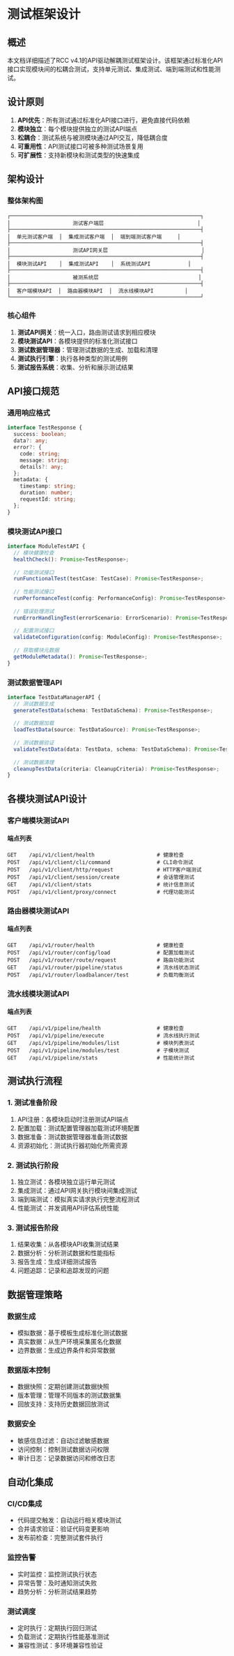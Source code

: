 # 测试框架设计

## 概述

本文档详细描述了RCC v4.1的API驱动解耦测试框架设计。该框架通过标准化API接口实现模块间的松耦合测试，支持单元测试、集成测试、端到端测试和性能测试。

## 设计原则

1. **API优先**：所有测试通过标准化API接口进行，避免直接代码依赖
2. **模块独立**：每个模块提供独立的测试API端点
3. **松耦合**：测试系统与被测模块通过API交互，降低耦合度
4. **可重用性**：API测试接口可被多种测试场景复用
5. **可扩展性**：支持新模块和测试类型的快速集成

## 架构设计

### 整体架构图

```
┌─────────────────────────────────────────────────────────────┐
│                    测试客户端层                              │
├─────────────────────────────────────────────────────────────┤
│  单元测试客户端  │  集成测试客户端  │  端到端测试客户端     │
├─────────────────────────────────────────────────────────────┤
│                    测试API网关层                              │
├─────────────────────────────────────────────────────────────┤
│  模块测试API    │  集成测试API    │  系统测试API            │
├─────────────────────────────────────────────────────────────┤
│                    被测系统层                                │
├─────────────────────────────────────────────────────────────┤
│  客户端模块API  │  路由器模块API  │  流水线模块API          │
└─────────────────────────────────────────────────────────────┘
```

### 核心组件

1. **测试API网关**：统一入口，路由测试请求到相应模块
2. **模块测试API**：各模块提供的标准化测试接口
3. **测试数据管理器**：管理测试数据的生成、加载和清理
4. **测试执行引擎**：执行各种类型的测试用例
5. **测试报告系统**：收集、分析和展示测试结果

## API接口规范

### 通用响应格式

```typescript
interface TestResponse {
  success: boolean;
  data?: any;
  error?: {
    code: string;
    message: string;
    details?: any;
  };
  metadata: {
    timestamp: string;
    duration: number;
    requestId: string;
  };
}
```

### 模块测试API接口

```typescript
interface ModuleTestAPI {
  // 模块健康检查
  healthCheck(): Promise<TestResponse>;
  
  // 功能测试接口
  runFunctionalTest(testCase: TestCase): Promise<TestResponse>;
  
  // 性能测试接口
  runPerformanceTest(config: PerformanceConfig): Promise<TestResponse>;
  
  // 错误处理测试
  runErrorHandlingTest(errorScenario: ErrorScenario): Promise<TestResponse>;
  
  // 配置测试接口
  validateConfiguration(config: ModuleConfig): Promise<TestResponse>;
  
  // 获取模块元数据
  getModuleMetadata(): Promise<TestResponse>;
}
```

### 测试数据管理API

```typescript
interface TestDataManagerAPI {
  // 测试数据生成
  generateTestData(schema: TestDataSchema): Promise<TestResponse>;
  
  // 测试数据加载
  loadTestData(source: TestDataSource): Promise<TestResponse>;
  
  // 测试数据验证
  validateTestData(data: TestData, schema: TestDataSchema): Promise<TestResponse>;
  
  // 测试数据清理
  cleanupTestData(criteria: CleanupCriteria): Promise<TestResponse>;
}
```

## 各模块测试API设计

### 客户端模块测试API

#### 端点列表
```
GET    /api/v1/client/health                    # 健康检查
POST   /api/v1/client/cli/command               # CLI命令测试
POST   /api/v1/client/http/request              # HTTP客户端测试
POST   /api/v1/client/session/create            # 会话管理测试
GET    /api/v1/client/stats                     # 统计信息测试
POST   /api/v1/client/proxy/connect             # 代理功能测试
```

### 路由器模块测试API

#### 端点列表
```
GET    /api/v1/router/health                    # 健康检查
POST   /api/v1/router/config/load               # 配置加载测试
POST   /api/v1/router/route/request             # 路由功能测试
GET    /api/v1/router/pipeline/status           # 流水线状态测试
POST   /api/v1/router/loadbalancer/test         # 负载均衡测试
```

### 流水线模块测试API

#### 端点列表
```
GET    /api/v1/pipeline/health                  # 健康检查
POST   /api/v1/pipeline/execute                 # 流水线执行测试
GET    /api/v1/pipeline/modules/list            # 模块列表测试
POST   /api/v1/pipeline/modules/test            # 子模块测试
GET    /api/v1/pipeline/stats                   # 性能统计测试
```

## 测试执行流程

### 1. 测试准备阶段
1. API注册：各模块启动时注册测试API端点
2. 配置加载：测试配置管理器加载测试环境配置
3. 数据准备：测试数据管理器准备测试数据
4. 资源初始化：测试执行器初始化所需资源

### 2. 测试执行阶段
1. 独立测试：各模块独立运行单元测试
2. 集成测试：通过API网关执行模块间集成测试
3. 端到端测试：模拟真实请求执行完整流程测试
4. 性能测试：并发调用API评估系统性能

### 3. 测试报告阶段
1. 结果收集：从各模块API收集测试结果
2. 数据分析：分析测试数据和性能指标
3. 报告生成：生成详细测试报告
4. 问题追踪：记录和追踪发现的问题

## 数据管理策略

### 数据生成
- 模拟数据：基于模板生成标准化测试数据
- 真实数据：从生产环境采集匿名化数据
- 边界数据：生成边界条件和异常数据

### 数据版本控制
- 数据快照：定期创建测试数据快照
- 版本管理：管理不同版本的测试数据集
- 回放支持：支持历史数据回放测试

### 数据安全
- 敏感信息过滤：自动过滤敏感数据
- 访问控制：控制测试数据访问权限
- 审计日志：记录数据访问和修改日志

## 自动化集成

### CI/CD集成
- 代码提交触发：自动运行相关模块测试
- 合并请求验证：验证代码变更影响
- 发布前检查：完整测试套件执行

### 监控告警
- 实时监控：监控测试执行状态
- 异常告警：及时通知测试失败
- 趋势分析：分析测试结果趋势

### 测试调度
- 定时执行：定期执行回归测试
- 负载测试：定期执行性能基准测试
- 兼容性测试：多环境兼容性验证